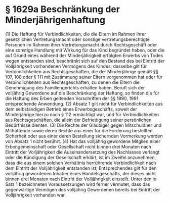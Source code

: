 # § 1629a Beschränkung der Minderjährigenhaftung
(1) Die Haftung für Verbindlichkeiten, die die Eltern im Rahmen ihrer gesetzlichen Vertretungsmacht oder sonstige vertretungsberechtigte Personen im Rahmen ihrer Vertretungsmacht durch Rechtsgeschäft oder eine sonstige Handlung mit Wirkung für das Kind begründet haben, oder die auf Grund eines während der Minderjährigkeit erfolgten Erwerbs von Todes wegen entstanden sind, beschränkt sich auf den Bestand des bei Eintritt der Volljährigkeit vorhandenen Vermögens des Kindes; dasselbe gilt für Verbindlichkeiten aus Rechtsgeschäften, die der Minderjährige gemäß §§ 107, 108 oder § 111 mit Zustimmung seiner Eltern vorgenommen hat oder für Verbindlichkeiten aus Rechtsgeschäften, zu denen die Eltern die Genehmigung des Familiengerichts erhalten haben. Beruft sich der volljährig Gewordene auf die Beschränkung der Haftung, so finden die für die Haftung des Erben geltenden Vorschriften der §§ 1990, 1991 entsprechende Anwendung.
(2) Absatz 1 gilt nicht für Verbindlichkeiten aus dem selbständigen Betrieb eines Erwerbsgeschäfts, soweit der Minderjährige hierzu nach § 112 ermächtigt war, und für Verbindlichkeiten aus Rechtsgeschäften, die allein der Befriedigung seiner persönlichen Bedürfnisse dienten.
(3) Die Rechte der Gläubiger gegen Mitschuldner und Mithaftende sowie deren Rechte aus einer für die Forderung bestellten Sicherheit oder aus einer deren Bestellung sichernden Vormerkung werden von Absatz 1 nicht berührt.
(4) Hat das volljährig gewordene Mitglied einer Erbengemeinschaft oder Gesellschaft nicht binnen drei Monaten nach Eintritt der Volljährigkeit die Auseinandersetzung des Nachlasses verlangt oder die Kündigung der Gesellschaft erklärt, ist im Zweifel anzunehmen, dass die aus einem solchen Verhältnis herrührende Verbindlichkeit nach dem Eintritt der Volljährigkeit entstanden ist; Entsprechendes gilt für den volljährig gewordenen Inhaber eines Handelsgeschäfts, der dieses nicht binnen drei Monaten nach Eintritt der Volljährigkeit einstellt. Unter den in Satz 1 bezeichneten Voraussetzungen wird ferner vermutet, dass das gegenwärtige Vermögen des volljährig Gewordenen bereits bei Eintritt der Volljährigkeit vorhanden war.